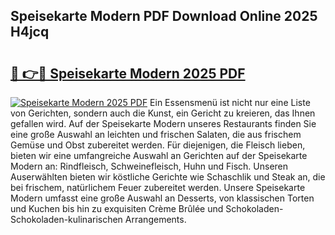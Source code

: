 ## Speisekarte Modern PDF Download Online 2025 H4jcq

# <h2><a href="http://gcb56bk.nevu.top/?p=Speisekarte+Modern">🔗 👉🔴 Speisekarte Modern 2025 PDF</a></h2>

[![Speisekarte Modern 2025 PDF](https://i.imgur.com/dBaPXMq.png)](http://gcb56bk.nevu.top/?p=Speisekarte+Modern)
Ein Essensmenü ist nicht nur eine Liste von Gerichten, sondern auch die Kunst, ein Gericht zu kreieren, das Ihnen gefallen wird. Auf der Speisekarte Modern unseres Restaurants finden Sie eine große Auswahl an leichten und frischen Salaten, die aus frischem Gemüse und Obst zubereitet werden. Für diejenigen, die Fleisch lieben, bieten wir eine umfangreiche Auswahl an Gerichten auf der Speisekarte Modern an: Rindfleisch, Schweinefleisch, Huhn und Fisch. Unseren Auserwählten bieten wir köstliche Gerichte wie Schaschlik und Steak an, die bei frischem, natürlichem Feuer zubereitet werden. Unsere Speisekarte Modern umfasst eine große Auswahl an Desserts, von klassischen Torten und Kuchen bis hin zu exquisiten Crème Brûlée und Schokoladen-Schokoladen-kulinarischen Arrangements.
